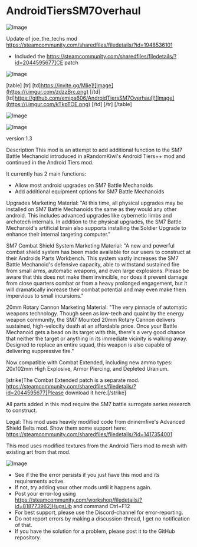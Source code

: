 # AndroidTiersSM7Overhaul

![Image](https://i.imgur.com/buuPQel.png)

Update of joe_the_techs mod
https://steamcommunity.com/sharedfiles/filedetails/?id=1948536101

- Included the https://steamcommunity.com/sharedfiles/filedetails/?id=2044595677]CE patch 

![Image](https://i.imgur.com/pufA0kM.png)


[table]
    [tr]
        [td]https://invite.gg/Mlie]![Image](https://i.imgur.com/zdzzBrc.png)
[/td]
        [td]https://github.com/emipa606/AndroidTiersSM7Overhaul]![Image](https://i.imgur.com/kTkpTOE.png)
[/td]
    [/tr]
[/table]
	
![Image](https://i.imgur.com/Z4GOv8H.png)

![Image](https://i.imgur.com/p7Fv1Z6.gif)


  version 1.3
  
Description
This mod is an attempt to add additional function to the SM7 Battle Mechanoid introduced in aRandomKiwi's Android Tiers++ mod and continued in the Android Tiers mod.
  
It currently has 2 main functions:
  - Allow most android upgrades on SM7 Battle Mechanoids
  - Add additional equipment options for SM7 Battle Mechanoids

Upgrades
Marketing Material:
"At this time, all physical upgrades may be installed on SM7 Battle Mechanoids the same as they would any other android. This includes advanced upgrades like cybernetic limbs and archotech internals. In addition to the physical upgrades, the SM7 Battle Mechanoid's artificial brain also supports installing the Soldier Upgrade to enhance their internal targeting computer."
  
SM7 Combat Shield System
Marketing Material:
"A new and powerful combat shield system has been made available for our users to construct at their Androids Parts Workbench. This system vastly increases the SM7 Battle Mechanoid's defensive capacity, able to withstand sustained fire from small arms, automatic weapons, and even large explosions. Please be aware that this does not make them invincible, nor does it prevent damage from close quarters combat or from a heavy prolonged engagement, but it will dramatically increase their combat potential and may even make them impervious to small incursions."

20mm Rotary Cannon
Marketing Material:
"The very pinnacle of automatic weapons technology. Though seen as low-tech and quaint by the energy weapon community, the SM7 Mounted 20mm Rotary Cannon delivers sustained, high-velocity death at an affordable price. Once your Battle Mechanoid gets a bead on its target with this, there's a very good chance that neither the target or anything in its immediate vicinity is walking away. Designed to replace an entire squad, this weapon is also capable of delivering suppressive fire."

Now compatible with Combat Extended, including new ammo types: 20x102mm High Explosive, Armor Piercing, and Depleted Uranium.

[strike]The Combat Extended patch is a separate mod. https://steamcommunity.com/sharedfiles/filedetails/?id=2044595677]Please download it here.[/strike]

All parts added in this mod require the SM7 battle surrogate series research to construct.

Legal:
This mod uses heavily modified code from dninemfive's Advanced Shield Belts mod. Show them some support here: https://steamcommunity.com/sharedfiles/filedetails/?id=1417354001

This mod uses modified textures from the Android Tiers mod to mesh with existing art from that mod.

![Image](https://i.imgur.com/PwoNOj4.png)



-  See if the the error persists if you just have this mod and its requirements active.
-  If not, try adding your other mods until it happens again.
-  Post your error-log using https://steamcommunity.com/workshop/filedetails/?id=818773962]HugsLib and command Ctrl+F12
-  For best support, please use the Discord-channel for error-reporting.
-  Do not report errors by making a discussion-thread, I get no notification of that.
-  If you have the solution for a problem, please post it to the GitHub repository.



